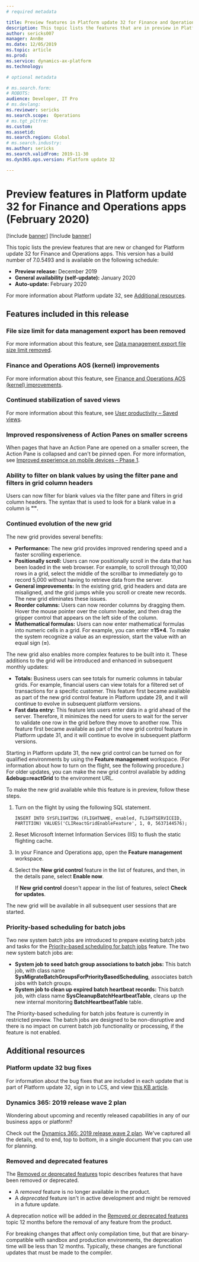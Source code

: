 ```yaml
---
# required metadata

title: Preview features in Platform update 32 for Finance and Operations apps (February 2020)
description: This topic lists the features that are in preview in Platform update 32 for Finance and Operations apps. 
author: sericks007
manager: AnnBe
ms.date: 12/05/2019
ms.topic: article
ms.prod: 
ms.service: dynamics-ax-platform
ms.technology: 

# optional metadata

# ms.search.form: 
# ROBOTS: 
audience: Developer, IT Pro
# ms.devlang: 
ms.reviewer: sericks
ms.search.scope:  Operations
# ms.tgt_pltfrm: 
ms.custom: 
ms.assetid:
ms.search.region: Global
# ms.search.industry: 
ms.author: sericks
ms.search.validFrom: 2019-11-30
ms.dyn365.ops.version: Platform update 32

---
```

# Preview features in Platform update 32 for Finance and Operations apps (February 2020)

[!include [banner](../includes/banner.md)]
[!include [banner](../includes/preview-banner.md)]

This topic lists the preview features that are new or changed for Platform update 32 for Finance and Operations apps. This version has a build number of 7.0.5493 and is available on the following schedule:

- **Preview release:** December 2019
- **General availability (self-update):** January 2020
- **Auto-update:** February 2020

For more information about Platform update 32, see [Additional resources](whats-new-platform-update-32.md#additional-resources).

## Features included in this release

### File size limit for data management export has been removed

For more information about this feature, see [Data management export file size limit removed](https://docs.microsoft.com/dynamics365-release-plan/2019wave2/finance-operations-crossapp-capabilities/data-management-export-file-size-limit-removed).

### Finance and Operations AOS (kernel) improvements

For more information about this feature, see [Finance and Operations AOS (kernel) improvements](https://community.dynamics.com/365/financeandoperations/b/newdynamicsax/posts/finance-and-operations-aos-kernel-improvements).

### Continued stabilization of saved views

For more information about this feature, see [User productivity – Saved views](https://docs.microsoft.com/dynamics365-release-plan/2019wave2/finance-operations-crossapp-capabilities/user-productivity-saved-views).

### Improved responsiveness of Action Panes on smaller screens

When pages that have an Action Pane are opened on a smaller screen, the Action Pane is collapsed and can't be pinned open. For more information, see [Improved experience on mobile devices – Phase 1](https://docs.microsoft.com/dynamics365-release-plan/2019wave2/finance-operations-crossapp-capabilities/improved-experience-mobile-devices-phase-1).

### Ability to filter on blank values by using the filter pane and filters in grid column headers

Users can now filter for blank values via the filter pane and filters in grid column headers. The syntax that is used to look for a blank value in a column is **""**.

### Continued evolution of the new grid

The new grid provides several benefits:

- **Performance:** The new grid provides improved rendering speed and a faster scrolling experience.
- **Positionally scroll:** Users can now positionally scroll in the data that has been loaded in the web browser. For example, to scroll through 10,000 rows in a grid, select the middle of the scrollbar to immediately go to record 5,000 without having to retrieve data from the server.
- **General improvements:** In the existing grid, grid headers and data are misaligned, and the grid jumps while you scroll or create new records. The new grid eliminates these issues.
- **Reorder columns:** Users can now reorder columns by dragging them. Hover the mouse pointer over the column header, and then drag the gripper control that appears on the left side of the column.
- **Mathematical formulas:** Users can now enter mathematical formulas into numeric cells in a grid. For example, you can enter **=15\*4**. To make the system recognize a value as an expression, start the value with an equal sign (**=**).

The new grid also enables more complex features to be built into it. These additions to the grid will be introduced and enhanced in subsequent monthly updates:

- **Totals:** Business users can see totals for numeric columns in tabular grids. For example, financial users can view totals for a filtered set of transactions for a specific customer. This feature first became available as part of the new grid control feature in Platform update 29, and it will continue to evolve in subsequent platform versions.
- **Fast data entry:** This feature lets users enter data in a grid ahead of the server. Therefore, it minimizes the need for users to wait for the server to validate one row in the grid before they move to another row. This feature first became available as part of the new grid control feature in Platform update 31, and it will continue to evolve in subsequent platform versions.

Starting in Platform update 31, the new grid control can be turned on for qualified environments by using the **Feature management** workspace. (For information about how to turn on the flight, see the following procedure.) For older updates, you can make the new grid control available by adding **&debug=reactGrid** to the environment URL.

To make the new grid available while this feature is in preview, follow these steps.

1. Turn on the flight by using the following SQL statement.

    ```
    INSERT INTO SYSFLIGHTING (FLIGHTNAME, enabled, FLIGHTSERVICEID, PARTITION) VALUES('CLIReactGridEnableFeature', 1, 0, 5637144576);
    ```

2. Reset Microsoft Internet Information Services (IIS) to flush the static flighting cache.
3. In your Finance and Operations app, open the **Feature management** workspace.
4. Select the **New grid control** feature in the list of features, and then, in the details pane, select **Enable now**.

    If **New grid control** doesn't appear in the list of features, select **Check for updates**.

The new grid will be available in all subsequent user sessions that are started.

### Priority-based scheduling for batch jobs
Two new system batch jobs are introduced to prepare existing batch jobs and tasks for the [Priority-based scheduling for batch jobs](https://docs.microsoft.com/dynamics365-release-plan/2019wave2/finance-operations-crossapp-capabilities/priority-based-scheduling-batch-jobs) feature. The two new system batch jobs are:

- **System job to seed batch group associations to batch jobs:** This batch job, with class name **SysMigrateBatchGroupsForPriorityBasedScheduling**, associates batch jobs with batch groups.
- **System job to clean up expired batch heartbeat records:** This batch job, with class name **SysCleanupBatchHeartbeatTable**, cleans up the new internal monitoring **BatchHeartbeatTable** table.

The Priority-based scheduling for batch jobs feature is currently in restricted preview. The batch jobs are designed to be non-disruptive and there is no impact on current batch job functionality or processing, if the feature is not enabled.

## Additional resources

### Platform update 32 bug fixes

For information about the bug fixes that are included in each update that is part of Platform update 32, sign in to LCS, and view [this KB article](https://fix.lcs.dynamics.com/Issue/Details?bugId=400369&dbType=3&qc=30ab94ba46d00083bda800e9a50600fa1fdf63a47c33e8e83f74774b6d245f27).

### Dynamics 365: 2019 release wave 2 plan

Wondering about upcoming and recently released capabilities in any of our business apps or platform?

Check out the [Dynamics 365: 2019 release wave 2 plan](https://docs.microsoft.com/dynamics365-release-plan/2019wave2/). We've captured all the details, end to end, top to bottom, in a single document that you can use for planning.

### Removed and deprecated features

The [Removed or deprecated features](../../dev-itpro/migration-upgrade/deprecated-features.md) topic describes features that have been removed or deprecated.

- A *removed* feature is no longer available in the product.
- A *deprecated* feature isn't in active development and might be removed in a future update.

A deprecation notice will be added in the [Removed or deprecated features](../../dev-itpro/migration-upgrade/deprecated-features.md) topic 12 months before the removal of any feature from the product.

For breaking changes that affect only compilation time, but that are binary-compatible with sandbox and production environments, the deprecation time will be less than 12 months. Typically, these changes are functional updates that must be made to the compiler.
